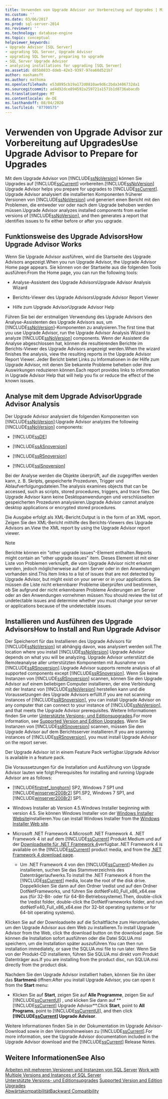 ```yaml
---
title: Verwenden von Upgrade Advisor zur Vorbereitung auf Upgrades | Microsoft-Dokumentation
ms.custom: ''
ms.date: 03/06/2017
ms.prod: sql-server-2014
ms.reviewer: ''
ms.technology: database-engine
ms.topic: conceptual
helpviewer_keywords:
- Upgrade Advisor [SQL Server]
- upgrading SQL Server, Upgrade Advisor
- upgrading SQL Server, preparing to upgrade
- SQL Server Upgrade Advisor
- analyzing installations for upgrading [SQL Server]
ms.assetid: d85b0833-ddeb-42e3-9397-97ea60d521b7
author: mashamsft
ms.author: mathoma
ms.openlocfilehash: e53d895cb19a172d0810ae9d6c2bda3406732da1
ms.sourcegitcommit: ad4d92dce894592a259721a1571b1d8736abacdb
ms.translationtype: MT
ms.contentlocale: de-DE
ms.lasthandoff: 08/04/2020
ms.locfileid: "87700575"
---
```

# <a name="use-upgrade-advisor-to-prepare-for-upgrades"></a><span data-ttu-id="79c1c-102">Verwenden von Upgrade Advisor zur Vorbereitung auf Upgrades</span><span class="sxs-lookup"><span data-stu-id="79c1c-102">Use Upgrade Advisor to Prepare for Upgrades</span></span>
  <span data-ttu-id="79c1c-103">Mit dem Upgrade Advisor von [!INCLUDE[ssNoVersion](../../includes/ssnoversion-md.md)] können Sie Upgrades auf [!INCLUDE[ssCurrent](../../includes/sscurrent-md.md)] vorbereiten.</span><span class="sxs-lookup"><span data-stu-id="79c1c-103">[!INCLUDE[ssNoVersion](../../includes/ssnoversion-md.md)] Upgrade Advisor helps you prepare for upgrades to [!INCLUDE[ssCurrent](../../includes/sscurrent-md.md)].</span></span> <span data-ttu-id="79c1c-104">Upgrade Advisor analysiert die installierten Komponenten früherer Versionen von [!INCLUDE[ssNoVersion](../../includes/ssnoversion-md.md)] und generiert einen Bericht mit den Problemen, die entweder vor oder nach dem Upgrade behoben werden müssen.</span><span class="sxs-lookup"><span data-stu-id="79c1c-104">Upgrade Advisor analyzes installed components from earlier versions of [!INCLUDE[ssNoVersion](../../includes/ssnoversion-md.md)], and then generates a report that identifies issues to fix either before or after you upgrade.</span></span>  
  
## <a name="how-upgrade-advisor-works"></a><span data-ttu-id="79c1c-105">Funktionsweise des Upgrade Advisors</span><span class="sxs-lookup"><span data-stu-id="79c1c-105">How Upgrade Advisor Works</span></span>  
 <span data-ttu-id="79c1c-106">Wenn Sie Upgrade Advisor ausführen, wird die Startseite des Upgrade Advisors angezeigt.</span><span class="sxs-lookup"><span data-stu-id="79c1c-106">When you run Upgrade Advisor, the Upgrade Advisor Home page appears.</span></span> <span data-ttu-id="79c1c-107">Sie können von der Startseite aus die folgenden Tools ausführen:</span><span class="sxs-lookup"><span data-stu-id="79c1c-107">From the Home page, you can run the following tools:</span></span>  
  
-   <span data-ttu-id="79c1c-108">Analyse-Assistent des Upgrade Advisors</span><span class="sxs-lookup"><span data-stu-id="79c1c-108">Upgrade Advisor Analysis Wizard</span></span>  
  
-   <span data-ttu-id="79c1c-109">Berichts-Viewer des Upgrade Advisors</span><span class="sxs-lookup"><span data-stu-id="79c1c-109">Upgrade Advisor Report Viewer</span></span>  
  
-   <span data-ttu-id="79c1c-110">Hilfe zum Upgrade Advisor</span><span class="sxs-lookup"><span data-stu-id="79c1c-110">Upgrade Advisor Help</span></span>  
  
 <span data-ttu-id="79c1c-111">Führen Sie bei der erstmaligen Verwendung des Upgrade Advisors den Analyse-Assistenten des Upgrade Advisors aus, um [!INCLUDE[ssNoVersion](../../includes/ssnoversion-md.md)]-Komponenten zu analysieren.</span><span class="sxs-lookup"><span data-stu-id="79c1c-111">The first time that you use Upgrade Advisor, run the Upgrade Advisor Analysis Wizard to analyze [!INCLUDE[ssNoVersion](../../includes/ssnoversion-md.md)] components.</span></span> <span data-ttu-id="79c1c-112">Wenn der Assistent die Analyse abgeschlossen hat, können die resultierenden Berichte im Berichts-Viewer des Upgrade Advisors angezeigt werden.</span><span class="sxs-lookup"><span data-stu-id="79c1c-112">When the wizard finishes the analysis, view the resulting reports in the Upgrade Advisor Report Viewer.</span></span> <span data-ttu-id="79c1c-113">Jeder Bericht bietet Links zu Informationen in der Hilfe zum Upgrade Advisor, mit denen Sie bekannte Probleme beheben oder ihre Auswirkungen reduzieren können.</span><span class="sxs-lookup"><span data-stu-id="79c1c-113">Each report provides links to information in Upgrade Advisor Help that will help you fix or reduce the effect of the known issues.</span></span>  
  
## <a name="upgrade-advisor-analysis"></a><span data-ttu-id="79c1c-114">Analyse mit dem Upgrade Advisor</span><span class="sxs-lookup"><span data-stu-id="79c1c-114">Upgrade Advisor Analysis</span></span>  
 <span data-ttu-id="79c1c-115">Der Upgrade Advisor analysiert die folgenden Komponenten von [!INCLUDE[ssNoVersion](../../includes/ssnoversion-md.md)]:</span><span class="sxs-lookup"><span data-stu-id="79c1c-115">Upgrade Advisor analyzes the following [!INCLUDE[ssNoVersion](../../includes/ssnoversion-md.md)] components:</span></span>  
  
-   [!INCLUDE[ssDE](../../includes/ssde-md.md)]  
  
-   [!INCLUDE[ssASnoversion](../../includes/ssasnoversion-md.md)]  
  
-   [!INCLUDE[ssRSnoversion](../../includes/ssrsnoversion-md.md)]  
  
-   [!INCLUDE[ssISnoversion](../../includes/ssisnoversion-md.md)]  
  
 <span data-ttu-id="79c1c-116">Bei der Analyse werden die Objekte überprüft, auf die zugegriffen werden kann, z. B. Skripts, gespeicherte Prozeduren, Trigger und Ablaufverfolgungsdateien.</span><span class="sxs-lookup"><span data-stu-id="79c1c-116">The analysis examines objects that can be accessed, such as scripts, stored procedures, triggers, and trace files.</span></span> <span data-ttu-id="79c1c-117">Der Upgrade Advisor kann keine Desktopanwendungen und verschlüsselten gespeicherten Prozeduren analysieren.</span><span class="sxs-lookup"><span data-stu-id="79c1c-117">Upgrade Advisor cannot analyze desktop applications or encrypted stored procedures.</span></span>  
  
 <span data-ttu-id="79c1c-118">Die Ausgabe erfolgt als XML-Bericht.</span><span class="sxs-lookup"><span data-stu-id="79c1c-118">Output is in the form of an XML report.</span></span> <span data-ttu-id="79c1c-119">Zeigen Sie den XML-Bericht mithilfe des Berichts-Viewers des Upgrade Advisors an.</span><span class="sxs-lookup"><span data-stu-id="79c1c-119">View the XML report by using the Upgrade Advisor report viewer.</span></span>  
  
> [!NOTE]  
>  <span data-ttu-id="79c1c-120">Berichte können ein "other upgrade issues"-Element enthalten.</span><span class="sxs-lookup"><span data-stu-id="79c1c-120">Reports might contain an "other upgrade issues" item.</span></span> <span data-ttu-id="79c1c-121">Dieses Element ist mit einer Liste von Problemen verknüpft, die vom Upgrade Advisor nicht erkannt werden, jedoch möglicherweise auf dem Server oder in den Anwendungen vorhanden sind.</span><span class="sxs-lookup"><span data-stu-id="79c1c-121">This item links to a list of issues that are not detected by Upgrade Advisor, but might exist on your server or in your applications.</span></span> <span data-ttu-id="79c1c-122">Sie müssen die Liste nicht erkennbarer Probleme überprüfen und bestimmen, ob Sie aufgrund der nicht erkennbaren Probleme Änderungen am Server oder an den Anwendungen vornehmen müssen.</span><span class="sxs-lookup"><span data-stu-id="79c1c-122">You should review the list of undetectable issues and determine whether you must change your server or applications because of the undetectable issues.</span></span>  
  
## <a name="how-to-install-and-run-upgrade-advisor"></a><span data-ttu-id="79c1c-123">Installieren und Ausführen des Upgrade Advisors</span><span class="sxs-lookup"><span data-stu-id="79c1c-123">How to Install and Run Upgrade Advisor</span></span>  
 <span data-ttu-id="79c1c-124">Der Speicherort für das Installieren des Upgrade Advisors für [!INCLUDE[ssNoVersion](../../includes/ssnoversion-md.md)] ist abhängig davon, was analysiert werden soll.</span><span class="sxs-lookup"><span data-stu-id="79c1c-124">The location where you install [!INCLUDE[ssNoVersion](../../includes/ssnoversion-md.md)] Upgrade Advisor depends on what you will be analyzing.</span></span> <span data-ttu-id="79c1c-125">Upgrade Advisor unterstützt die Remoteanalyse aller unterstützten Komponenten mit Ausnahme von [!INCLUDE[ssRSnoversion](../../includes/ssrsnoversion-md.md)].</span><span class="sxs-lookup"><span data-stu-id="79c1c-125">Upgrade Advisor supports remote analysis of all supported components except [!INCLUDE[ssRSnoversion](../../includes/ssrsnoversion-md.md)].</span></span> <span data-ttu-id="79c1c-126">Wenn Sie keine Instanzen von [!INCLUDE[ssRSnoversion](../../includes/ssrsnoversion-md.md)] scannen, können Sie den Upgrade Advisor auf einem beliebigen Computer installieren, der eine Verbindung mit der Instanz von [!INCLUDE[ssNoVersion](../../includes/ssnoversion-md.md)] herstellen kann und die Voraussetzungen des Upgrade Advisors erfüllt.</span><span class="sxs-lookup"><span data-stu-id="79c1c-126">If you are not scanning instances of [!INCLUDE[ssRSnoversion](../../includes/ssrsnoversion-md.md)], you can install Upgrade Advisor on any computer that can connect to your instance of [!INCLUDE[ssNoVersion](../../includes/ssnoversion-md.md)], and that meets the Upgrade Advisor prerequisites.</span></span> <span data-ttu-id="79c1c-127">Weitere Informationen finden Sie unter [Unterstützte Versions- und Editionsupgrades](../../database-engine/install-windows/supported-version-and-edition-upgrades.md).</span><span class="sxs-lookup"><span data-stu-id="79c1c-127">For more information, see [Supported Version and Edition Upgrades](../../database-engine/install-windows/supported-version-and-edition-upgrades.md).</span></span> <span data-ttu-id="79c1c-128">Wenn Sie Instanzen von [!INCLUDE[ssRSnoversion](../../includes/ssrsnoversion-md.md)] scannen, müssen Sie den Upgrade Advisor auf dem Berichtsserver installieren.</span><span class="sxs-lookup"><span data-stu-id="79c1c-128">If you are scanning instances of [!INCLUDE[ssRSnoversion](../../includes/ssrsnoversion-md.md)], you must install Upgrade Advisor on the report server.</span></span>  
  
 <span data-ttu-id="79c1c-129">Der Upgrade Advisor ist in einem Feature Pack verfügbar.</span><span class="sxs-lookup"><span data-stu-id="79c1c-129">Upgrade Advisor is available in a feature pack.</span></span>  
  
 <span data-ttu-id="79c1c-130">Die Voraussetzungen für die Installation und Ausführung von Upgrade Advisor lauten wie folgt:</span><span class="sxs-lookup"><span data-stu-id="79c1c-130">Prerequisites for installing and running Upgrade Advisor are as follows:</span></span>  
  
-   [!INCLUDE[firstref_longhorn](../../includes/firstref-longhorn-md.md)] <span data-ttu-id="79c1c-131">SP2, Windows 7 SP1 und [!INCLUDE[winserver2008r2](../../includes/winserver2008r2-md.md)] SP1.</span><span class="sxs-lookup"><span data-stu-id="79c1c-131">SP2, Windows 7 SP1, and [!INCLUDE[winserver2008r2](../../includes/winserver2008r2-md.md)] SP1.</span></span>  
  
-   <span data-ttu-id="79c1c-132">Windows Installer ab Version 4.5.</span><span class="sxs-lookup"><span data-stu-id="79c1c-132">Windows Installer beginning with version 4.5.</span></span> <span data-ttu-id="79c1c-133">Sie können Windows Installer von der [Windows Installer Website](https://www.microsoft.com/download/details.aspx?id=8483)installieren.</span><span class="sxs-lookup"><span data-stu-id="79c1c-133">You can install Windows Installer from the [Windows Installer Web site](https://www.microsoft.com/download/details.aspx?id=8483).</span></span>  
  
-   <span data-ttu-id="79c1c-134">Microsoft .NET Framework 4.</span><span class="sxs-lookup"><span data-stu-id="79c1c-134">Microsoft .NET Framework 4.</span></span> <span data-ttu-id="79c1c-135">.NET Framework 4 ist auf dem [!INCLUDE[ssCurrent](../../includes/sscurrent-md.md)] Produkt Medium und auf der [Downloadseite für .NET Framework 4](https://go.microsoft.com/fwlink/?LinkId=209895)verfügbar.</span><span class="sxs-lookup"><span data-stu-id="79c1c-135">.NET Framework 4 is available on the [!INCLUDE[ssCurrent](../../includes/sscurrent-md.md)] product media, and from the [.NET Framework 4 download page](https://go.microsoft.com/fwlink/?LinkId=209895).</span></span>  
  
    -   <span data-ttu-id="79c1c-136">Um .NET Framework 4 von den [!INCLUDE[ssCurrent](../../includes/sscurrent-md.md)]-Medien zu installieren, suchen Sie das Stammverzeichnis des Datenträgerlaufwerks.</span><span class="sxs-lookup"><span data-stu-id="79c1c-136">To install the .NET Framework 4 from the [!INCLUDE[ssCurrent](../../includes/sscurrent-md.md)] media, locate the root of the disk drive.</span></span> <span data-ttu-id="79c1c-137">Doppelklicken Sie dann auf den Ordner \redist und auf den Ordner DotNetFrameworks, und führen Sie dotNetFx40_Full_x86_x64.exe aus (für 32-Bit- oder für 64-Bit-Betriebssysteme).</span><span class="sxs-lookup"><span data-stu-id="79c1c-137">Then, double-click the \redist folder, double-click the DotNetFrameworks folder, and run dotNetFx40_Full_x86_x64.exe (for 32-bit operating systems or for 64-bit operating systems).</span></span>  
  
 <span data-ttu-id="79c1c-138">Klicken Sie auf der Downloadseite auf die Schaltfläche zum Herunterladen, um den Upgrade Advisor aus dem Web zu installieren.</span><span class="sxs-lookup"><span data-stu-id="79c1c-138">To install Upgrade Advisor from the Web, click the download button on the download page.</span></span> <span data-ttu-id="79c1c-139">Sie können die Installation sofort ausführen oder die Datei SQLUA.msi speichern, um die Installation später auszuführen.</span><span class="sxs-lookup"><span data-stu-id="79c1c-139">You can then run installation immediately, or save the SQLUA.msi file to run later.</span></span> <span data-ttu-id="79c1c-140">Wenn Sie von der Produkt-CD installieren, führen Sie SQLUA.msi direkt vom Produkt Datenträger aus.</span><span class="sxs-lookup"><span data-stu-id="79c1c-140">If you are installing from the product disc, run SQLUA.msi directly from the product disk.</span></span>  
  
 <span data-ttu-id="79c1c-141">Nachdem Sie den Upgrade Advisor installiert haben, können Sie ihn über das **Startmenü** öffnen:</span><span class="sxs-lookup"><span data-stu-id="79c1c-141">After you install Upgrade Advisor, you can open it from the **Start** menu:</span></span>  
  
-   <span data-ttu-id="79c1c-142">Klicken Sie auf **Start**, zeigen Sie auf **Alle Programme**, zeigen Sie auf [!INCLUDE[ssCurrentUI](../../includes/sscurrentui-md.md)] , und klicken Sie dann auf \*\* [!INCLUDE[ssCurrent](../../includes/sscurrent-md.md)] Upgrade Advisor\*\*.</span><span class="sxs-lookup"><span data-stu-id="79c1c-142">Click **Start**, point to **All Programs**, point to [!INCLUDE[ssCurrentUI](../../includes/sscurrentui-md.md)], and then click **[!INCLUDE[ssCurrent](../../includes/sscurrent-md.md)] Upgrade Advisor**.</span></span>  
  
 <span data-ttu-id="79c1c-143">Weitere Informationen finden Sie in der Dokumentation im Upgrade Advisor-Download sowie in den Versionshinweisen zu [!INCLUDE[ssCurrent](../../includes/sscurrent-md.md)].</span><span class="sxs-lookup"><span data-stu-id="79c1c-143">For more information, see the Upgrade Advisor documentation included in the Upgrade Advisor download and the [!INCLUDE[ssCurrent](../../includes/sscurrent-md.md)] Release Notes.</span></span>  
  
## <a name="see-also"></a><span data-ttu-id="79c1c-144">Weitere Informationen</span><span class="sxs-lookup"><span data-stu-id="79c1c-144">See Also</span></span>  
 <span data-ttu-id="79c1c-145">[Arbeiten mit mehreren Versionen und Instanzen von SQL Server](../../../2014/sql-server/install/work-with-multiple-versions-and-instances-of-sql-server.md) </span><span class="sxs-lookup"><span data-stu-id="79c1c-145">[Work with Multiple Versions and Instances of SQL Server](../../../2014/sql-server/install/work-with-multiple-versions-and-instances-of-sql-server.md) </span></span>  
 <span data-ttu-id="79c1c-146">[Unterstützte Versions- und Editionsupgrades](../../database-engine/install-windows/supported-version-and-edition-upgrades.md) </span><span class="sxs-lookup"><span data-stu-id="79c1c-146">[Supported Version and Edition Upgrades](../../database-engine/install-windows/supported-version-and-edition-upgrades.md) </span></span>  
 [<span data-ttu-id="79c1c-147">Abwärtskompatibilität</span><span class="sxs-lookup"><span data-stu-id="79c1c-147">Backward Compatibility</span></span>](../../../2014/getting-started/backward-compatibility.md)  
  
  
